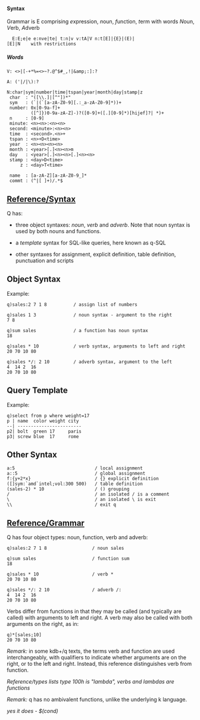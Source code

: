 #### Syntax

Grammar is E comprising *e*xpression, *n*oun, *f*unction, *t*erm with words *N*oun, *V*erb, *A*dverb

`  E:E;e|e e:nve|te| t:n|v v:tA|V n:t[E]|{E}|(E)|[E]|N    with restrictions`

##### Words

    V: <>|[-+*%=<>~?.@^$#_,!|&amp;:]:?

    A: ('|/|\):?

    N:char|sym|number|time|tspan|year|month|day|stamp|z
     char  : "([\\.]|[^"])*"
     sym   : (`|(`[a-zA-Z0-9][.:_a-zA-Z0-9]*))+
     number: 0x[0-9a-f]+   
             ([^]})0-9a-zA-Z]-)?([0-9]+([.][0-9]*)[hijef]?| *)+
     n     : [0-9]
     minute: <n><n>:<n><n>
     second: <minute>:<n><n>
     time  : <second>.<n>+
     tspan : <n>+D<time>
     year  : <n><n><n><n>
     month : <year>[.]<n><n>m
     day   : <year>[.]<n><n>[.]<n><n>
     stamp : <day>D<time>
         z : <day>T<time>

     name  : [a-zA-Z][a-zA-Z0-9_]*
     commt : (^|[ ]+)/.*$

[Reference/Syntax](Reference/Syntax "wikilink")
-----------------------------------------------

Q has:

-   three object syntaxes: *noun*, *verb* and *adverb*. Note that noun syntax is used by both nouns and functions.

<!-- -->

-   a *template* syntax for SQL-like queries, here known as q-SQL

<!-- -->

-   other syntaxes for assignment, explicit definition, table definition, punctuation and scripts

Object Syntax
-------------

Example:

    q)sales:2 7 1 8          / assign list of numbers

    q)sales 1 3              / noun syntax - argument to the right
    7 8

    q)sum sales              / a function has noun syntax
    18

    q)sales * 10             / verb syntax, arguments to left and right
    20 70 10 80

    q)sales */: 2 10         / adverb syntax, argument to the left
    4  14 2  16
    20 70 10 80

Query Template
--------------

Example:

    q)select from p where weight=17
    p | name  color weight city
    --| ------------------------
    p2| bolt  green 17     paris
    p3| screw blue  17     rome

Other Syntax
------------

    a:5                              / local assignment
    a::5                             / global assignment
    f:{y+2*x}                        / {} explicit definition
    ([]sym:`amd`intel;vol:300 500)   / table definition
    (sales-2) * 10                   / () grouping
    /                                / an isolated / is a comment
    \                                / an isolated \ is exit
    \\                               / exit q

[Reference/Grammar](Reference/Grammar "wikilink")
-------------------------------------------------

Q has four object types: noun, function, verb and adverb:

    q)sales:2 7 1 8                 / noun sales

    q)sum sales                     / function sum
    18

    q)sales * 10                    / verb *
    20 70 10 80

    q)sales */: 2 10                / adverb /:
    4  14 2  16
    20 70 10 80

Verbs differ from functions in that they may be called (and typically are called) with arguments to left and right. A verb may also be called with both arguments on the right, as in:

    q)*[sales;10]
    20 70 10 80

*Remark:* in some kdb+/q texts, the terms verb and function are used interchangeably, with qualifiers to indicate whether arguments are on the right, or to the left and right. Instead, this reference distinguishes verb from function.

*Reference/types lists type 100h is "lambda", verbs and lambdas are functions*

*Remark:* q has no ambivalent functions, unlike the underlying k language.

*yes it does - $(cond)*
